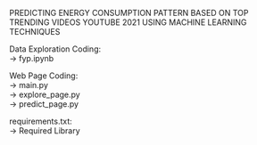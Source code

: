 PREDICTING ENERGY CONSUMPTION PATTERN BASED ON TOP TRENDING VIDEOS YOUTUBE 2021 USING MACHINE LEARNING TECHNIQUES 

Data Exploration Coding:<br/>
-> fyp.ipynb

Web Page Coding:<br/>
-> main.py<br/>
-> explore_page.py<br/>
-> predict_page.py

requirements.txt:<br/>
-> Required Library
